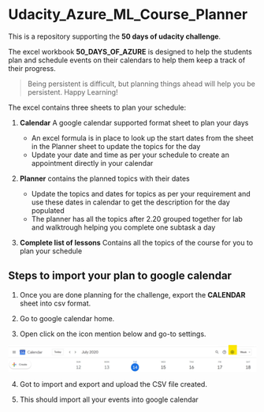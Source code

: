 # Udacity_Azure_ML_Course_Planner

This is a repository supporting the **50 days of udacity challenge**. 

The excel workbook **50_DAYS_OF_AZURE** is designed to help the students plan and schedule events on their calendars to help them keep a track of their progress.

> Being persistent is difficult, but planning things ahead will help you be persistent. Happy Learning!

The excel contains three sheets to plan your schedule:

1. **Calendar** A google calendar supported format sheet to plan your days
   * An excel formula is in place to look up the start dates from the sheet in the Planner sheet to update the topics for the day
   * Update your date and time as per your schedule to create an appointment directly in your calendar
   
2. **Planner** contains the planned topics with their dates
   * Update the topics and dates for topics as per your requirement and use these dates in calendar to get the description for the day populated
   * The planner has all the topics after 2.20 grouped together for lab and walktrough helping you complete one subtask a day

3. **Complete list of lessons** Contains all the topics of the course for you to plan your schedule

## Steps to import your plan to google calendar

1. Once you are done planning for the challenge, export the **CALENDAR** sheet into csv format.

2. Go to google calendar home.

3.  Open click on the icon mention below and go-to settings.

![Image for google settings button](images/Annotation%202020-07-14%20182119.jpg)

4. Got to import and export and upload the CSV file created.

5. This should import all your events into google calendar
